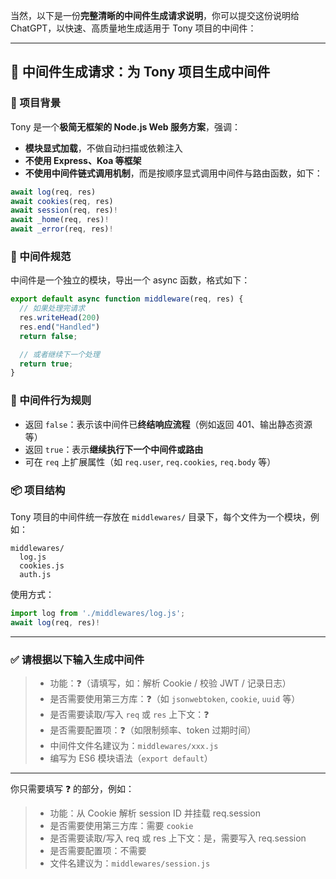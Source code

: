 当然，以下是一份**完整清晰的中间件生成请求说明**，你可以提交这份说明给 ChatGPT，以快速、高质量地生成适用于 Tony 项目的中间件：

---

## 🧩 中间件生成请求：为 Tony 项目生成中间件

### 🧱 项目背景

Tony 是一个**极简无框架的 Node.js Web 服务方案**，强调：

* **模块显式加载**，不做自动扫描或依赖注入
* **不使用 Express、Koa 等框架**
* **不使用中间件链式调用机制**，而是按顺序显式调用中间件与路由函数，如下：

```js
await log(req, res)
await cookies(req, res)
await session(req, res)!
await _home(req, res)!
await _error(req, res)!
```

### 🔧 中间件规范

中间件是一个独立的模块，导出一个 async 函数，格式如下：

```js
export default async function middleware(req, res) {
  // 如果处理完请求
  res.writeHead(200)
  res.end("Handled")
  return false;

  // 或者继续下一个处理
  return true;
}
```

### 🔗 中间件行为规则

* 返回 `false`：表示该中间件已**终结响应流程**（例如返回 401、输出静态资源等）
* 返回 `true`：表示**继续执行下一个中间件或路由**
* 可在 `req` 上扩展属性（如 `req.user`, `req.cookies`, `req.body` 等）

### 📦 项目结构

Tony 项目的中间件统一存放在 `middlewares/` 目录下，每个文件为一个模块，例如：

```
middlewares/
  log.js
  cookies.js
  auth.js
```

使用方式：

```js
import log from './middlewares/log.js';
await log(req, res)!
```

---

### ✅ 请根据以下输入生成中间件

> * 功能：❓（请填写，如：解析 Cookie / 校验 JWT / 记录日志）
> * 是否需要使用第三方库：❓（如 `jsonwebtoken`, `cookie`, `uuid` 等）
> * 是否需要读取/写入 `req` 或 `res` 上下文：❓
> * 是否需要配置项：❓（如限制频率、token 过期时间）
> * 中间件文件名建议为：`middlewares/xxx.js`
> * 编写为 ES6 模块语法（`export default`）

---

你只需要填写 ❓ 的部分，例如：

> * 功能：从 Cookie 解析 session ID 并挂载 req.session
> * 是否需要使用第三方库：需要 `cookie`
> * 是否需要读取/写入 req 或 res 上下文：是，需要写入 req.session
> * 是否需要配置项：不需要
> * 文件名建议为：`middlewares/session.js`

